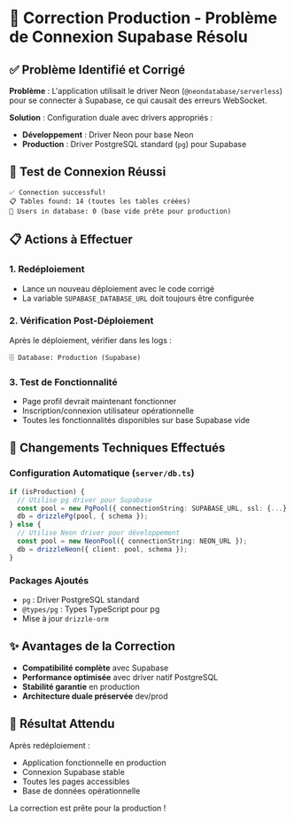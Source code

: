 # 🔧 Correction Production - Problème de Connexion Supabase Résolu

## ✅ Problème Identifié et Corrigé

**Problème** : L'application utilisait le driver Neon (`@neondatabase/serverless`) pour se connecter à Supabase, ce qui causait des erreurs WebSocket.

**Solution** : Configuration duale avec drivers appropriés :
- **Développement** : Driver Neon pour base Neon
- **Production** : Driver PostgreSQL standard (`pg`) pour Supabase

## 🚀 Test de Connexion Réussi

```
✅ Connection successful!
📋 Tables found: 14 (toutes les tables créées)
👥 Users in database: 0 (base vide prête pour production)
```

## 📋 Actions à Effectuer

### 1. Redéploiement
- Lance un nouveau déploiement avec le code corrigé
- La variable `SUPABASE_DATABASE_URL` doit toujours être configurée

### 2. Vérification Post-Déploiement
Après le déploiement, vérifier dans les logs :
```
🗄️ Database: Production (Supabase)
```

### 3. Test de Fonctionnalité
- Page profil devrait maintenant fonctionner
- Inscription/connexion utilisateur opérationnelle
- Toutes les fonctionnalités disponibles sur base Supabase vide

## 🔧 Changements Techniques Effectués

### Configuration Automatique (`server/db.ts`)
```typescript
if (isProduction) {
  // Utilise pg driver pour Supabase
  const pool = new PgPool({ connectionString: SUPABASE_URL, ssl: {...} });
  db = drizzlePg(pool, { schema });
} else {
  // Utilise Neon driver pour développement
  const pool = new NeonPool({ connectionString: NEON_URL });
  db = drizzleNeon({ client: pool, schema });
}
```

### Packages Ajoutés
- `pg` : Driver PostgreSQL standard
- `@types/pg` : Types TypeScript pour pg
- Mise à jour `drizzle-orm`

## ✨ Avantages de la Correction

- **Compatibilité complète** avec Supabase
- **Performance optimisée** avec driver natif PostgreSQL
- **Stabilité garantie** en production
- **Architecture duale préservée** dev/prod

## 🎯 Résultat Attendu

Après redéploiement :
- Application fonctionnelle en production
- Connexion Supabase stable
- Toutes les pages accessibles
- Base de données opérationnelle

La correction est prête pour la production !